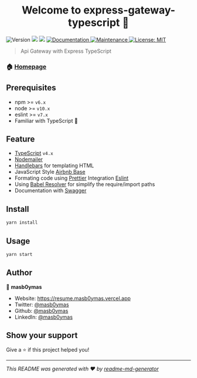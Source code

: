 <h1 align="center">Welcome to express-gateway-typescript 👋</h1>
<p>
  <img alt="Version" src="https://img.shields.io/badge/version-0.1.1-blue.svg?cacheSeconds=2592000" />
  <img src="https://img.shields.io/badge/npm-%3E%3D6.x-blue.svg" />
  <img src="https://img.shields.io/badge/node-%3E%3D10.x-blue.svg" />
  <a href="https://github.com/masb0ymas/express-gateway-typescript#readme" target="_blank">
    <img alt="Documentation" src="https://img.shields.io/badge/documentation-yes-brightgreen.svg" />
  </a>
  <a href="https://github.com/masb0ymas/express-gateway-typescript/graphs/commit-activity" target="_blank">
    <img alt="Maintenance" src="https://img.shields.io/badge/Maintained%3F-yes-green.svg" />
  </a>
  <a href="https://github.com/masb0ymas/express-gateway-typescript/blob/main/LICENSE.md" target="_blank">
    <img alt="License: MIT" src="https://img.shields.io/badge/License-MIT-yellow.svg" />
  </a>
</p>

> Api Gateway with Express TypeScript

### 🏠 [Homepage](https://github.com/masb0ymas/express-gateway-typescript)

## Prerequisites

- npm >= `v6.x`
- node >= `v10.x`
- eslint >= `v7.x`
- Familiar with TypeScript 💪

## Feature

- [TypeScript](https://github.com/microsoft/TypeScript) `v4.x`
- [Nodemailer](https://github.com/nodemailer/nodemailer)
- [Handlebars](https://github.com/wycats/handlebars.js) for templating HTML
- JavaScript Style [Airbnb Base](https://github.com/airbnb/javascript/tree/master/packages/eslint-config-airbnb-base)
- Formating code using [Prettier](https://github.com/prettier/prettier) Integration [Eslint](https://github.com/prettier/eslint-config-prettier)
- Using [Babel Resolver](https://github.com/tleunen/babel-plugin-module-resolver) for simplify the require/import paths
- Documentation with [Swagger](https://github.com/swagger-api/swagger-ui)

## Install

```sh
yarn install
```

## Usage

```sh
yarn start
```

## Author

👤 **masb0ymas**

* Website: https://resume.masb0ymas.vercel.app
* Twitter: [@masb0ymas](https://twitter.com/masb0ymas)
* Github: [@masb0ymas](https://github.com/masb0ymas)
* LinkedIn: [@masb0ymas](https://linkedin.com/in/masb0ymas)

## Show your support

Give a ⭐️ if this project helped you!

***
_This README was generated with ❤️ by [readme-md-generator](https://github.com/kefranabg/readme-md-generator)_